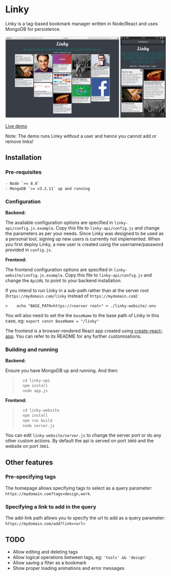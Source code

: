 # Linky

Linky is a tag-based bookmark manager written in Node/React and uses MongoDB for persistence.

![Screenshot](https://github.com/WickedLynx/linky/blob/master/screenshot.png)

[Live demo](https://harshad.nl/linky)

Note: The demo runs Linky without a user and hence you cannot add or remove links!

## Installation

### Pre-requisites
	- Node `>= 8.0`
	- MongoDB `>= v3.2.11` up and running

### Configuration

__Backend:__

The available configuration options are specified in `linky-api/config.js.example`. Copy this file to `linky-api/config.js` and change the parameters as per your needs.
Since Linky was designed to be used as a personal tool, signing up new users is currently not implemented. When you first deploy Linky, a new user is created using the username/password provided in `config.js`.

__Frontend:__

The frontend configuration options are specified in `linky-website/config.js.example`. Copy this file to `linky-api/config.js` and change the `ApiURL` to point to your backend installation. 

If you intend to run Linky in a sub-path rather than at the server root (`https://mydomain.com/linky` instead of `https://mydomain.com`):

	>    echo "BASE_PATH=https://<server root>" > ./linky-website/.env

You will also need to set the the `baseName` to the base path of Linky in this case, eg: `export const BaseName = "/linky"`
	
The frontend is a browser-rendered React app created using [create-react-app](https://github.com/facebook/create-react-app/). You can refer to its README for any further customisations.

### Building and running

__Backend:__

Ensure you have MongoDB up and running. And then:

>		cd linky-api
>		npm install
>		node app.js

__Frontend:__

>		cd linky-website
>		npm install
>		npm run build
>		node server.js

You can edit `linky-website/server.js` to change the server port or do any other custom actions. By default the api is served on port `3060` and the website on port `3061`.

## Other features

### Pre-specifying tags

The homepage allows specifying tags to select as a query parameter: `https://mydomain.com?tags=design,work`.

### Specifying a link to add in the query

The add-link path allows you to specify the url to add as a query parameter: `https://mydomain.com/add?link=<url>`

## TODO

-	Allow editing and deleting tags
-	Allow logical operations between tags, eg: `'tools' && 'design'`
-	Allow saving a filter as a bookmark
-	Show proper loading animations and error messages
